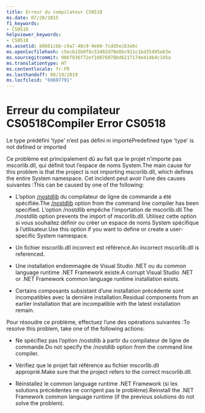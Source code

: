 ```yaml
---
title: Erreur du compilateur CS0518
ms.date: 07/20/2015
f1_keywords:
- CS0518
helpviewer_keywords:
- CS0518
ms.assetid: b0b61cbb-c9a7-48c9-9e60-7cdd5ecb3e6c
ms.openlocfilehash: c5ecb15b0f8c53402d70e8bc911c1bd35495e63e
ms.sourcegitcommit: 986f836f72ef10876878bd6217174e41464c145a
ms.translationtype: HT
ms.contentlocale: fr-FR
ms.lasthandoff: 08/19/2019
ms.locfileid: "69607791"
---
```

# <a name="compiler-error-cs0518"></a><span data-ttu-id="e06a9-102">Erreur du compilateur CS0518</span><span class="sxs-lookup"><span data-stu-id="e06a9-102">Compiler Error CS0518</span></span>
<span data-ttu-id="e06a9-103">Le type prédéfini 'type' n’est pas défini ni importé</span><span class="sxs-lookup"><span data-stu-id="e06a9-103">Predefined type 'type' is not defined or imported</span></span>  
  
 <span data-ttu-id="e06a9-104">Ce problème est principalement dû au fait que le projet n’importe pas mscorlib.dll, qui définit tout l’espace de noms System.</span><span class="sxs-lookup"><span data-stu-id="e06a9-104">The main cause for this problem is that the project is not importing mscorlib.dll, which defines the entire System namespace.</span></span> <span data-ttu-id="e06a9-105">Cet incident peut avoir l’une des causes suivantes :</span><span class="sxs-lookup"><span data-stu-id="e06a9-105">This can be caused by one of the following:</span></span>  
  
- <span data-ttu-id="e06a9-106">L’option [/nostdlib](../compiler-options/nostdlib-compiler-option.md) du compilateur de ligne de commande a été spécifiée.</span><span class="sxs-lookup"><span data-stu-id="e06a9-106">The [/nostdlib](../compiler-options/nostdlib-compiler-option.md) option from the command line compiler has been specified.</span></span> <span data-ttu-id="e06a9-107">L’option /nostdlib empêche l’importation de mscorlib.dll.</span><span class="sxs-lookup"><span data-stu-id="e06a9-107">The /nostdlib option prevents the import of mscorlib.dll.</span></span> <span data-ttu-id="e06a9-108">Utilisez cette option si vous souhaitez définir ou créer un espace de noms System spécifique à l’utilisateur.</span><span class="sxs-lookup"><span data-stu-id="e06a9-108">Use this option if you want to define or create a user-specific System namespace.</span></span>  
  
- <span data-ttu-id="e06a9-109">Un fichier mscorlib.dll incorrect est référencé.</span><span class="sxs-lookup"><span data-stu-id="e06a9-109">An incorrect mscorlib.dll is referenced.</span></span>  
  
- <span data-ttu-id="e06a9-110">Une installation endommagée de Visual Studio .NET ou du common language runtime .NET Framework existe.</span><span class="sxs-lookup"><span data-stu-id="e06a9-110">A corrupt Visual Studio .NET or .NET Framework common language runtime installation exists.</span></span>  
  
- <span data-ttu-id="e06a9-111">Certains composants subsistant d’une installation précédente sont incompatibles avec la dernière installation.</span><span class="sxs-lookup"><span data-stu-id="e06a9-111">Residual components from an earlier installation that are incompatible with the latest installation remain.</span></span>  
  
 <span data-ttu-id="e06a9-112">Pour résoudre ce problème, effectuez l’une des opérations suivantes :</span><span class="sxs-lookup"><span data-stu-id="e06a9-112">To resolve this problem, take one of the following actions:</span></span>  
  
- <span data-ttu-id="e06a9-113">Ne spécifiez pas l’option /nostdlib à partir du compilateur de ligne de commande.</span><span class="sxs-lookup"><span data-stu-id="e06a9-113">Do not specify the /nostdlib option from the command line compiler.</span></span>  
  
- <span data-ttu-id="e06a9-114">Vérifiez que le projet fait référence au fichier mscorlib.dll approprié.</span><span class="sxs-lookup"><span data-stu-id="e06a9-114">Make sure that the project refers to the correct mscorlib.dll.</span></span>  
  
- <span data-ttu-id="e06a9-115">Réinstallez le common language runtime .NET Framework (si les solutions précédentes ne corrigent pas le problème).</span><span class="sxs-lookup"><span data-stu-id="e06a9-115">Reinstall the .NET Framework common language runtime (if the previous solutions do not solve the problem).</span></span>
